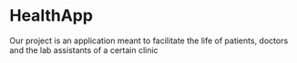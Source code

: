 # HealthApp
Our project is an application meant to facilitate the life of patients, doctors and the lab assistants of a certain clinic
